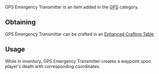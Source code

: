 GPS Emergency Transmitter is an item added in the [GPS](https://github.com/Slimefun/Slimefun4/wiki/GPS) category.

## Obtaining

GPS Emergency Transmitter can be crafted in an [Enhanced Crafting Table](https://github.com/Slimefun/Slimefun4/wiki/Enhanced-Crafting-Table)

## Usage

While in inventory, GPS Emergency Transmitter creates a waypoint upon player's death with corresponding coordinates.
